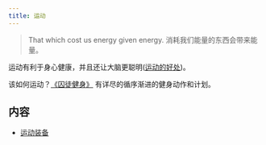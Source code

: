 ```yaml
---
title: 运动
---
```


> That which cost us energy given energy.
> 消耗我们能量的东西会带来能量。

运动有利于身心健康，并且还让大脑更聪明([运动的好处](./benefits.md))。

该如何运动？[《囚徒健身》](./resource/convict-conditioning.md) 有详尽的循序渐进的健身动作和计划。

## 内容
* [运动装备](./equipment/readme.md)
